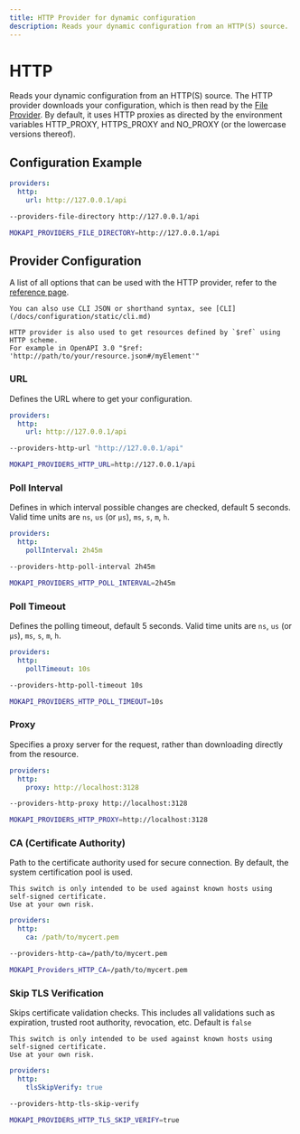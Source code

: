```yaml
---
title: HTTP Provider for dynamic configuration
description: Reads your dynamic configuration from an HTTP(S) source.
---
```

# HTTP

Reads your dynamic configuration from an HTTP(S) source. The HTTP provider downloads your
configuration, which is then read by the [File Provider](/docs/configuration/dynamic/file.md).
By default, it uses HTTP proxies as directed by the environment variables HTTP_PROXY, HTTPS_PROXY
and NO_PROXY (or the lowercase versions thereof).

## Configuration Example

```yaml tab=File (YAML)
providers:
  http:
    url: http://127.0.0.1/api
```
```bash tab=CLI
--providers-file-directory http://127.0.0.1/api
```
```bash tab=Env
MOKAPI_PROVIDERS_FILE_DIRECTORY=http://127.0.0.1/api
```

## Provider Configuration

A list of all options that can be used with the HTTP provider, refer to
the [reference page](/docs/configuration/reference.md).

``` box=tip
You can also use CLI JSON or shorthand syntax, see [CLI](/docs/configuration/static/cli.md)
```

``` box=tip
HTTP provider is also used to get resources defined by `$ref` using HTTP scheme.
For example in OpenAPI 3.0 "$ref: 'http://path/to/your/resource.json#/myElement'"
```

### URL
Defines the URL where to get your configuration.

```yaml tab=File (YAML)
providers:
  http:
    url: http://127.0.0.1/api
```
```bash tab=CLI
--providers-http-url "http://127.0.0.1/api"
```
```bash tab=Env
MOKAPI_PROVIDERS_HTTP_URL=http://127.0.0.1/api
```

### Poll Interval
Defines in which interval possible changes are checked, default 5 seconds. 
Valid time units are `ns`, `us` (or `µs`), `ms`, `s`, `m`, `h`.

```yaml tab=File (YAML)
providers:
  http:
    pollInterval: 2h45m
```
```bash tab=CLI
--providers-http-poll-interval 2h45m
```
```bash tab=Env
MOKAPI_PROVIDERS_HTTP_POLL_INTERVAL=2h45m
```

### Poll Timeout
Defines the polling timeout, default 5 seconds.
Valid time units are `ns`, `us` (or `µs`), `ms`, `s`, `m`, `h`.

```yaml tab=File (YAML)
providers:
  http:
    pollTimeout: 10s
```
```bash tab=CLI
--providers-http-poll-timeout 10s
```
```bash tab=Env
MOKAPI_PROVIDERS_HTTP_POLL_TIMEOUT=10s
```

### Proxy
Specifies a proxy server for the request, rather than downloading directly from the
resource. 

```yaml tab=File (YAML)
providers:
  http:
    proxy: http://localhost:3128
```
```bash tab=CLI
--providers-http-proxy http://localhost:3128
```
```bash tab=Env
MOKAPI_PROVIDERS_HTTP_PROXY=http://localhost:3128
```

### CA (Certificate Authority)
Path to the certificate authority used for secure connection. By default, the system 
certification pool is used.

``` box=warning
This switch is only intended to be used against known hosts using self-signed certificate.
Use at your own risk.
```

```yaml tab=File (YAML)
providers:
  http:
    ca: /path/to/mycert.pem
```
```bash tab=CLI
--providers-http-ca=/path/to/mycert.pem
```
```bash tab=Env
MOKAPI_Providers_HTTP_CA=/path/to/mycert.pem
```

### Skip TLS Verification
Skips certificate validation checks. This includes all validations such as expiration,
trusted root authority, revocation, etc. Default is `false`

``` box=warning
This switch is only intended to be used against known hosts using self-signed certificate.
Use at your own risk.
```

```yaml tab=File (YAML)
providers:
  http:
    tlsSkipVerify: true
```
```bash tab=CLI
--providers-http-tls-skip-verify
```
```bash tab=Env
MOKAPI_PROVIDERS_HTTP_TLS_SKIP_VERIFY=true
```